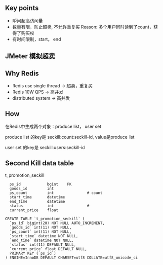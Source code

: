 ## Key points
- 瞬间超高访问量
- 数量有限，防止超卖, 不允许重复买
  Reason: 多个用户同时读到了count，获得了购买权
- 有时间限制，start， end

## JMeter 模拟超卖

## Why Redis
- Redis use single thread -> 超卖，重复买
- Redis 10W QPS           -> 高并发
- distributed system      -> 高并发

## How
在Redis中生成两个对象：produce list， user set

produce list 的key是 seckill:count:seckill-id, value是produce list

user set 的key是 seckill:users:seckill-id


## Second Kill data table
t_promotion_seckill
```
  ps_id            bgint    PK
  goods_id         int
  ps_count         int               # count
  start_time       datetime
  end_time         datetime
  status           int               #
  current_price    float
```
```
CREATE TABLE `t_promotion_seckill` (
  `ps_id` bigint(20) NOT NULL AUTO_INCREMENT,
  `goods_id` int(11) NOT NULL,
  `ps_count` int(11) NOT NULL,
  `start_time` datetime NOT NULL,
  `end_time` datetime NOT NULL,
  `status` int(11) DEFAULT NULL,
  `current_price` float DEFAULT NULL,
  PRIMARY KEY (`ps_id`)
) ENGINE=InnoDB DEFAULT CHARSET=utf8 COLLATE=utf8_unicode_ci
```


